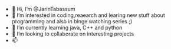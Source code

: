 - 👋 Hi, I’m @JarinTabassum
- 👀 I’m interested in coding,reaearch and learing new stuff about programming and also in binge watching series ;)
- 🌱 I’m currently learning java, C++ and python
- 💞️ I’m looking to collaborate on interesting projects
- 📫 

<!---
JarinTabassum/JarinTabassum is a ✨ special ✨ repository because its `README.md` (this file) appears on your GitHub profile.
You can click the Preview link to take a look at your changes.
--->
